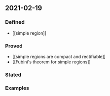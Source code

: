 ## 2021-02-19
### Defined
- [[simple region]]
### Proved
- [[simple regions are compact and rectifiable]]
- [[Fubini's theorem for simple regions]]
### Stated
### Examples